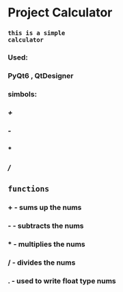 # Project Calculator
### <code>this is a simple calculator</code>

### Used:
### PyQt6 , QtDesigner


### simbols:
### *+*
### *-*
### *
### */*

## <code>functions</code>
### + - sums up the nums
### - - subtracts the nums
### * - multiplies the nums
### / - divides the nums
### . - used to write float type nums

